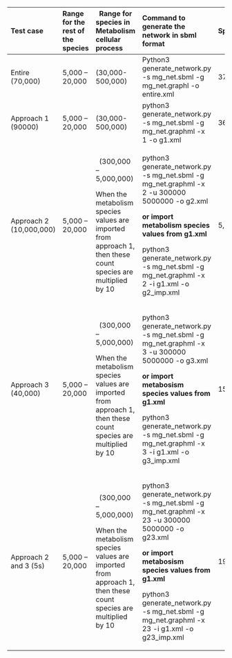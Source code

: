 ﻿|**Test case**|**Range for the rest of the species**|` `**Range for species in Metabolism cellular process**|**Command to generate the network in sbml format**|**Species**|**Reactions**|
| :- | :- | :- | :- | :- | :- |
|Entire (70,000)|5,000 – 20,000 |(30,000- 500,000) |Python3 generate\_network.py -s mg\_net.sbml -g mg\_net.graphl -o entire.xml |37,023|82,658|
|Approach 1 (90000)|5,000 – 20,000|(30,000- 500,000) |python3 generate\_network.py -s mg\_net.sbml -g mg\_net.graphml -x 1 -o g1.xml|36,676|67,351|
|Approach 2 (10,000,000)|5,000 – 20,000|<p>` `(300,000 – 5,000,000) </p><p></p><p></p><p></p><p></p><p>When the metabolism species values are imported from approach 1, then these count species are multiplied by 10</p>|<p>python3 generate\_network.py -s mg\_net.sbml -g mg\_net.graphml -x 2 -u 300000 5000000 -o g2.xml</p><p></p><p>**or import metabolism species values from g1.xml** </p><p></p><p>python3 generate\_network.py -s mg\_net.sbml -g mg\_net.graphml -x 2 -i g1.xml -o g2\_imp.xml</p>|5,696|5,652|
|Approach 3 (40,000)|5,000 – 20,000|<p>` `(300,000 – 5,000,000) </p><p></p><p></p><p></p><p></p><p>When the metabolism species values are imported from approach 1, then these count species are multiplied by 10</p>|<p>python3 generate\_network.py -s mg\_net.sbml -g mg\_net.graphml -x 3 -u 300000 5000000 -o g3.xml</p><p></p><p>**or import metabosism species values from g1.xml** </p><p></p><p>python3 generate\_network.py -s mg\_net.sbml -g mg\_net.graphml -x 3 -i g1.xml -o g3\_imp.xml</p><p></p>|15,271|9,655|
|Approach 2 and 3 (5s)|5,000 – 20,000|<p>` `(300,000 – 5,000,000) </p><p></p><p></p><p></p><p></p><p>When the metabolism species values are imported from approach 1, then these count species are multiplied by 10</p>|<p>python3 generate\_network.py -s mg\_net.sbml -g mg\_net.graphml -x 23 -u 300000 5000000 -o g23.xml</p><p></p><p>**or import metabosism species values from g1.xml** </p><p></p><p>python3 generate\_network.py -s mg\_net.sbml -g mg\_net.graphml -x 23 -i g1.xml -o g23\_imp.xml</p><p></p><p></p>|19,980|15,307|



